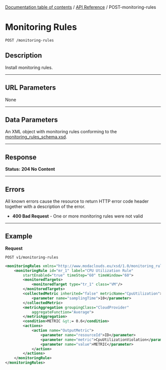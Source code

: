 [Documentation table of contents](../../TOC.md) / [API Reference](../../api.md) / POST-monitoring-rules

# Monitoring Rules

	POST /monitoring-rules

## Description
Install monitoring rules.

***

## URL Parameters

None

***

## Data Parameters

An XML object with monitoring rules conforming to the [monitoring_rules_schema.xsd][].

***

## Response

**Status:** **204 No Content**

***

## Errors

All known errors cause the resource to return HTTP error code header together with a description of the error.

* **400 Bad Request** - One or more monitoring rules were not valid

***

## Example
**Request**

	POST v1/monitoring-rules


``` xml
<monitoringRules xmlns="http://www.modaclouds.eu/xsd/1.0/monitoring_rules_schema">
	<monitoringRule id="mr_1" label="CPU Utilization Rule"
		startEnabled="true" timeStep="60" timeWindow="60">
		<monitoredTargets>
			<monitoredTarget type="tr_1" class="VM"/>
		</monitoredTargets>
		<collectedMetric inherited="false" metricName="CpuUtilization">
			<parameter name="samplingTime">10</parameter>
		</collectedMetric>
		<metricAggregation groupingClass="CloudProvider"
			aggregateFunction="Average">
		</metricAggregation>
		<condition>METRIC &gt;= 0.6</condition>
		<actions>
			<action name="OutputMetric">
				<parameter name="resourceId">ID</parameter>
				<parameter name="metric">CpuUtilizationViolation</parameter>
				<parameter name="value">METRIC</parameter>
			</action>
		</actions>
	</monitoringRule>
</monitoringRules>
```

[monitoring_rules_schema.xsd]: https://github.com/deib-polimi/modaclouds-qos-models/blob/master/metamodels/monitoringrules/monitoring_rules_schema.xsd
